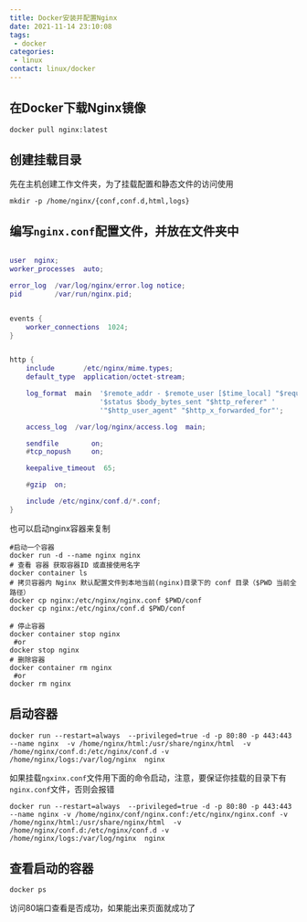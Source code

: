 ```yaml
---
title: Docker安装并配置Nginx
date: 2021-11-14 23:10:08
tags: 
 - docker
categories: 
 - linux
contact: linux/docker
---
```


## 在Docker下载Nginx镜像

```shell
docker pull nginx:latest
```

## 创建挂载目录

先在主机创建工作文件夹，为了挂载配置和静态文件的访问使用

```shell
mkdir -p /home/nginx/{conf,conf.d,html,logs}
```



## 编写`nginx.conf`配置文件，并放在文件夹中

```lua

user  nginx;
worker_processes  auto;

error_log  /var/log/nginx/error.log notice;
pid        /var/run/nginx.pid;


events {
    worker_connections  1024;
}


http {
    include       /etc/nginx/mime.types;
    default_type  application/octet-stream;

    log_format  main  '$remote_addr - $remote_user [$time_local] "$request" '
                      '$status $body_bytes_sent "$http_referer" '
                      '"$http_user_agent" "$http_x_forwarded_for"';

    access_log  /var/log/nginx/access.log  main;

    sendfile        on;
    #tcp_nopush     on;

    keepalive_timeout  65;

    #gzip  on;

    include /etc/nginx/conf.d/*.conf;
}

```

也可以启动nginx容器来复制

```shell
#启动一个容器
docker run -d --name nginx nginx
# 查看 容器 获取容器ID 或直接使用名字
docker container ls
# 拷贝容器内 Nginx 默认配置文件到本地当前(nginx)目录下的 conf 目录（$PWD 当前全路径）
docker cp nginx:/etc/nginx/nginx.conf $PWD/conf
docker cp nginx:/etc/nginx/conf.d $PWD/conf

# 停止容器
docker container stop nginx
 #or
docker stop nginx
# 删除容器
docker container rm nginx
 #or
docker rm nginx
```



## 启动容器

```shell
docker run --restart=always  --privileged=true -d -p 80:80 -p 443:443 --name nginx  -v /home/nginx/html:/usr/share/nginx/html  -v /home/nginx/conf.d:/etc/nginx/conf.d -v /home/nginx/logs:/var/log/nginx  nginx  
```

如果挂载`ngxinx.conf`文件用下面的命令启动，注意，要保证你挂载的目录下有`nginx.conf`文件，否则会报错

```shell
docker run --restart=always  --privileged=true -d -p 80:80 -p 443:443 --name nginx -v /home/nginx/conf/nginx.conf:/etc/nginx/nginx.conf -v /home/nginx/html:/usr/share/nginx/html  -v /home/nginx/conf.d:/etc/nginx/conf.d -v /home/nginx/logs:/var/log/nginx  nginx 
```





## 查看启动的容器

```shell
docker ps 
```

访问80端口查看是否成功，如果能出来页面就成功了